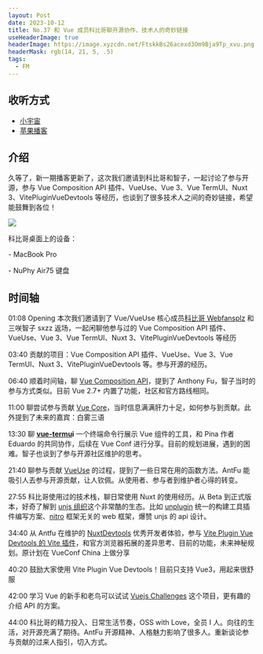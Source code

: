 ```yaml
---
layout: Post
date: 2023-10-12
title: No.37 和 Vue 成员科比哥聊开源协作、技术人的奇妙链接
useHeaderImage: true
headerImage: https://image.xyzcdn.net/FtskkBs26acexd3Om9Bja9Tp_xvu.png
headerMask: rgb(14, 21, 5, .5)
tags:
  - FM
---
```


## 收听方式

- [小宇宙](https://www.xiaoyuzhoufm.com/episode/65276716ba2ed85c6d152b66)
- [苹果播客](https://podcasts.apple.com/cn/podcast/web-worker-%E5%89%8D%E7%AB%AF%E7%A8%8B%E5%BA%8F%E5%91%98%E9%83%BD%E7%88%B1%E5%90%AC/id1586927144?i=1000631039501)

## 介绍

久等了，新一期播客更新了，这次我们邀请到科比哥和智子，一起讨论了参与开源，参与 Vue Composition API 插件、VueUse、Vue 3、Vue TermUI、Nuxt 3、VitePluginVueDevtools 等经历，也谈到了很多技术人之间的奇妙链接，希望能鼓舞到各位！

![](https://image.xyzcdn.net/FtskkBs26acexd3Om9Bja9Tp_xvu.png)

科比哥桌面上的设备：

\- MacBook Pro

\- NuPhy Air75 键盘

## 时间轴

01:08 Opening 本次我们邀请到了 Vue/VueUse 核心成员[科比哥 Webfansplz](https://github.com/webfansplz) 和三咲智子 sxzz 返场，一起闲聊他参与过的 Vue Composition API 插件、VueUse、Vue 3、Vue TermUI、Nuxt 3、VitePluginVueDevtools 等经历

03:40 贡献的项目：Vue Composition API 插件、VueUse、Vue 3、Vue TermUI、Nuxt 3、VitePluginVueDevtools 等。参与开源的经历。

06:40 顺着时间轴，聊 [Vue Composition API](https://github.com/vuejs/composition-api)，提到了 Anthony Fu，智子当时的参与方式类似。目前 Vue 2.7+ 内置了功能，社区和官方路线相同。

11:00 聊尝试参与贡献 [Vue Core](https://github.com/vuejs/core)，当时信息满满肝力十足，如何参与到贡献。此外提到了未来的嘉宾：白雾三语

13:30 聊 [**vue-termu**](https://github.com/vue-terminal/vue-termui)**i** 一个终端命令行展示 Vue 组件的工具，和 Pina 作者 Eduardo 的共同协作，后续在 Vue Conf 进行分享。目前的规划进展，遇到的困难。智子也谈到了参与开源社区维护的思考。

21:40 聊参与贡献 [VueUse](https://github.com/vueuse/vueuse) 的过程，提到了一些日常在用的函数方法。AntFu 能吸引人去参与开源贡献，让人钦佩。从使用者、参与者到维护者心得的转变。

27:55 科比哥使用过的技术栈，聊日常使用 Nuxt 的使用经历。从 Beta 到正式版本，好奇了解到 [unjs 组织](https://github.com/unjs)这个非常酷的生态。比如 [unplugin](https://github.com/unjs/unplugin) 统一的构建工具插件编写方案、[nitro](https://github.com/unjs/nitro) 框架无关的 web 框架，爆赞 unjs 的 api 设计。

34:40 从 Antfu 在维护的 [NuxtDevtools](https://github.com/nuxt/devtools) 优秀开发者体验，参与 [Vite Plugin Vue Devtools 的 Vite 插件](https://github.com/webfansplz/vite-plugin-vue-devtools)，和官方浏览器拓展的差异思考、目前的功能，未来神秘规划。原计划在 VueConf China 上做分享

40:20 鼓励大家使用 Vite Plugin Vue Devtools！目前只支持 Vue3，用起来很舒服

42:00 学习 Vue 的新手和老鸟可以试试 [Vuejs Challenges](https://github.com/webfansplz/vuejs-challenges) 这个项目，更有趣的介绍 API 的方案。

44:00 科比哥的精力投入、日常生活节奏，OSS with Love，全员 I 人。向往的生活，对开源充满了期待。AntFu 开源精神、人格魅力影响了很多人。重新谈论参与贡献的过来人指引，切入方式。
